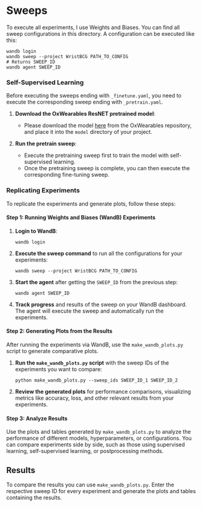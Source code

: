 # Sweeps

To execute all experiments, I use Weights and Biases. You can find all sweep configurations in this directory. A configuration can be executed like this:

```
wandb login
wandb sweep --project WristBCG PATH_TO_CONFIG
# Returns SWEEP_ID
wandb agent SWEEP_ID
```

### Self-Supervised Learning
Before executing the sweeps ending with `_finetune.yaml`, you need to execute the corresponding sweep ending with `_pretrain.yaml`.

1. **Download the OxWearables ResNET pretrained model**:
   - Please download the model [here](https://wearables-files.ndph.ox.ac.uk/files/ssl/mtl_best.mdl) from the OxWearables repository, and place it into the `model` directory of your project.

2. **Run the pretrain sweep**:
   - Execute the pretraining sweep first to train the model with self-supervised learning.
   - Once the pretraining sweep is complete, you can then execute the corresponding fine-tuning sweep.

### Replicating Experiments
To replicate the experiments and generate plots, follow these steps:

#### Step 1: Running Weights and Biases (WandB) Experiments

1. **Login to WandB**:
   ```
   wandb login
   ```

2. **Execute the sweep command** to run all the configurations for your experiments:
   ```
   wandb sweep --project WristBCG PATH_TO_CONFIG
   ```

3. **Start the agent** after getting the `SWEEP_ID` from the previous step:
   ```
   wandb agent SWEEP_ID
   ```

4. **Track progress** and results of the sweep on your WandB dashboard. The agent will execute the sweep and automatically run the experiments.

#### Step 2: Generating Plots from the Results

After running the experiments via WandB, use the `make_wandb_plots.py` script to generate comparative plots.

1. **Run the `make_wandb_plots.py` script** with the sweep IDs of the experiments you want to compare:

   ```
   python make_wandb_plots.py --sweep_ids SWEEP_ID_1 SWEEP_ID_2
   ```

2. **Review the generated plots** for performance comparisons, visualizing metrics like accuracy, loss, and other relevant results from your experiments.

#### Step 3: Analyze Results

Use the plots and tables generated by `make_wandb_plots.py` to analyze the performance of different models, hyperparameters, or configurations. You can compare experiments side by side, such as those using supervised learning, self-supervised learning, or postprocessing methods.

## Results
To compare the results you can use `make_wandb_plots.py`. Enter the respective sweep ID for every experiment and generate the plots and tables containing the results.
